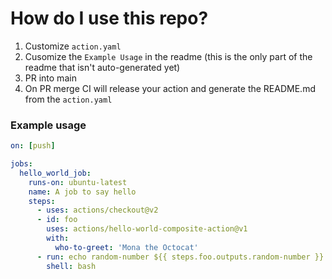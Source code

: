 <!-- start title -->
<!-- end title -->
<!-- start description -->
<!-- end description -->
<!-- start contents -->
<!-- end contents -->
<!-- start usage -->
# How do I use this repo?

1. Customize `action.yaml`
2. Cusomize the `Example Usage` in the readme (this is the only part of the readme that isn't auto-generated yet)
3. PR into main
4. On PR merge CI will release your action and generate the README.md from the `action.yaml`
<!-- end usage -->
<!-- start inputs -->
<!-- end inputs -->
<!-- start outputs -->
<!-- end outputs -->
<!-- start examples -->
### Example usage
```yaml
on: [push]

jobs:
  hello_world_job:
    runs-on: ubuntu-latest
    name: A job to say hello
    steps:
      - uses: actions/checkout@v2
      - id: foo
        uses: actions/hello-world-composite-action@v1
        with:
          who-to-greet: 'Mona the Octocat'
      - run: echo random-number ${{ steps.foo.outputs.random-number }}
        shell: bash
```
<!-- end examples -->
<!-- start [.github/ghdocs/examples/] -->
<!-- end [.github/ghdocs/examples/] -->

